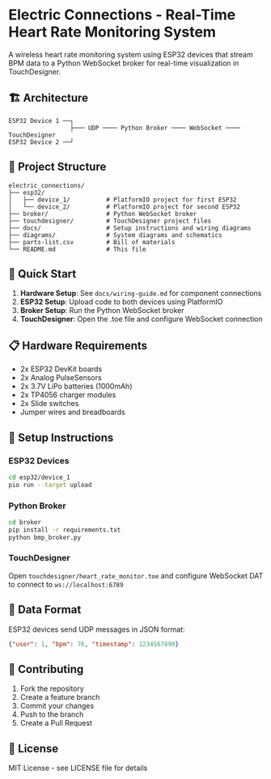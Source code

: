 # Electric Connections - Real-Time Heart Rate Monitoring System

A wireless heart rate monitoring system using ESP32 devices that stream BPM data to a Python WebSocket broker for real-time visualization in TouchDesigner.

## 🏗️ Architecture

```
ESP32 Device 1 ──┐
                 ├─── UDP ──── Python Broker ──── WebSocket ──── TouchDesigner
ESP32 Device 2 ──┘
```

## 📁 Project Structure

```
electric_connections/
├── esp32/
│   ├── device_1/          # PlatformIO project for first ESP32
│   └── device_2/          # PlatformIO project for second ESP32
├── broker/                # Python WebSocket broker
├── touchdesigner/         # TouchDesigner project files
├── docs/                  # Setup instructions and wiring diagrams
├── diagrams/              # System diagrams and schematics
├── parts-list.csv         # Bill of materials
└── README.md              # This file
```

## 🚀 Quick Start

1. **Hardware Setup**: See `docs/wiring-guide.md` for component connections
2. **ESP32 Setup**: Upload code to both devices using PlatformIO
3. **Broker Setup**: Run the Python WebSocket broker
4. **TouchDesigner**: Open the .toe file and configure WebSocket connection

## 📋 Hardware Requirements

- 2x ESP32 DevKit boards
- 2x Analog PulseSensors
- 2x 3.7V LiPo batteries (1000mAh)
- 2x TP4056 charger modules
- 2x Slide switches
- Jumper wires and breadboards

## 🔧 Setup Instructions

### ESP32 Devices
```bash
cd esp32/device_1
pio run --target upload
```

### Python Broker
```bash
cd broker
pip install -r requirements.txt
python bmp_broker.py
```

### TouchDesigner
Open `touchdesigner/heart_rate_monitor.toe` and configure WebSocket DAT to connect to `ws://localhost:6789`

## 📡 Data Format

ESP32 devices send UDP messages in JSON format:
```json
{"user": 1, "bpm": 76, "timestamp": 1234567890}
```

## 🤝 Contributing

1. Fork the repository
2. Create a feature branch
3. Commit your changes
4. Push to the branch
5. Create a Pull Request

## 📄 License

MIT License - see LICENSE file for details 